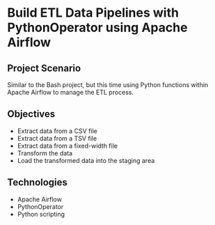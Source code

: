 # Build ETL Data Pipelines with PythonOperator using Apache Airflow

## Project Scenario
Similar to the Bash project, but this time using Python functions within Apache Airflow to manage the ETL process.

## Objectives
- Extract data from a CSV file
- Extract data from a TSV file
- Extract data from a fixed-width file
- Transform the data
- Load the transformed data into the staging area

## Technologies
- Apache Airflow
- PythonOperator
- Python scripting
